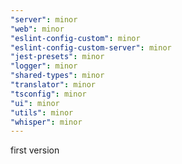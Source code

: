 ```yaml
---
"server": minor
"web": minor
"eslint-config-custom": minor
"eslint-config-custom-server": minor
"jest-presets": minor
"logger": minor
"shared-types": minor
"translator": minor
"tsconfig": minor
"ui": minor
"utils": minor
"whisper": minor
---
```


first version
